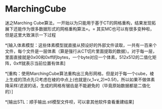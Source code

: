 # MarchingCube
迷之Marching Cube算法，一开始以为只能用于基于CT的网格重构，结果发现拓展下还能作为很多数据形式的网格重构算法=。=
其实MC也可以有很多变种啦，但是这里大致演示一下过程

*[输入体素模型：这些体素模型就直接从预设好的外部文件读取，一共有一百来个文件，每个文件是一层体素（算是强行从CT切片里面提取的数据）。对于每一层，里面直接就是0x00和0xff的bytes，一个byte对应一个体素，512x512的二值化矩阵，0xff就表示当前位置有体素]

*[重构：使用MarchingCube算法重构出三角形网格，但是对于每一个cube，棱上生成的顶点先只考虑在棱的中点上(也就是(v_1+v_2)*0.5f)，所以如果不做体素降采样/滤波的话，生成的网格有锯齿是不能避免的（毕竟原始数据都是二值化的）]

*[输出STL：顺手输出.stl模型文件呗，可以拿其他软件查看重建结果]
